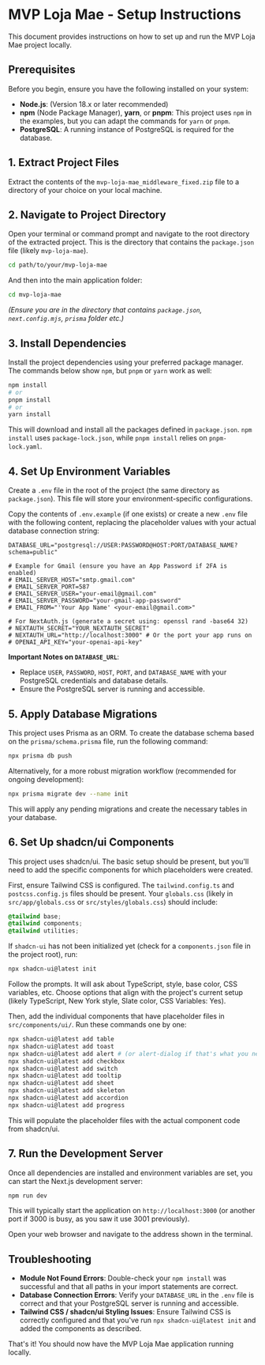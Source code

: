  # MVP Loja Mae - Setup Instructions

This document provides instructions on how to set up and run the MVP Loja Mae project locally.

## Prerequisites

Before you begin, ensure you have the following installed on your system:

-   **Node.js**: (Version 18.x or later recommended)
-   **npm** (Node Package Manager), **yarn**, or **pnpm**: This project uses `npm` in the examples, but you can adapt the commands for `yarn` or `pnpm`.
-   **PostgreSQL**: A running instance of PostgreSQL is required for the database.

## 1. Extract Project Files

Extract the contents of the `mvp-loja-mae_middleware_fixed.zip` file to a directory of your choice on your local machine.

## 2. Navigate to Project Directory

Open your terminal or command prompt and navigate to the root directory of the extracted project. This is the directory that contains the `package.json` file (likely `mvp-loja-mae`).

```bash
cd path/to/your/mvp-loja-mae
```

And then into the main application folder:

```bash
cd mvp-loja-mae
```

*(Ensure you are in the directory that contains `package.json`, `next.config.mjs`, `prisma` folder etc.)*

## 3. Install Dependencies

Install the project dependencies using your preferred package manager. The commands below show `npm`, but `pnpm` or `yarn` work as well:

```bash
npm install
# or
pnpm install
# or
yarn install
```

This will download and install all the packages defined in `package.json`. `npm install` uses `package-lock.json`, while `pnpm install` relies on `pnpm-lock.yaml`.

## 4. Set Up Environment Variables

Create a `.env` file in the root of the project (the same directory as `package.json`). This file will store your environment-specific configurations.

Copy the contents of `.env.example` (if one exists) or create a new `.env` file with the following content, replacing the placeholder values with your actual database connection string:

```env
DATABASE_URL="postgresql://USER:PASSWORD@HOST:PORT/DATABASE_NAME?schema=public"

# Example for Gmail (ensure you have an App Password if 2FA is enabled)
# EMAIL_SERVER_HOST="smtp.gmail.com"
# EMAIL_SERVER_PORT=587
# EMAIL_SERVER_USER="your-email@gmail.com"
# EMAIL_SERVER_PASSWORD="your-gmail-app-password"
# EMAIL_FROM="'Your App Name' <your-email@gmail.com>"

# For NextAuth.js (generate a secret using: openssl rand -base64 32)
# NEXTAUTH_SECRET="YOUR_NEXTAUTH_SECRET"
# NEXTAUTH_URL="http://localhost:3000" # Or the port your app runs on
# OPENAI_API_KEY="your-openai-api-key"
```

**Important Notes on `DATABASE_URL`**:

*   Replace `USER`, `PASSWORD`, `HOST`, `PORT`, and `DATABASE_NAME` with your PostgreSQL credentials and database details.
*   Ensure the PostgreSQL server is running and accessible.

## 5. Apply Database Migrations

This project uses Prisma as an ORM. To create the database schema based on the `prisma/schema.prisma` file, run the following command:

```bash
npx prisma db push
```

Alternatively, for a more robust migration workflow (recommended for ongoing development):

```bash
npx prisma migrate dev --name init
```

This will apply any pending migrations and create the necessary tables in your database.

## 6. Set Up shadcn/ui Components

This project uses shadcn/ui. The basic setup should be present, but you'll need to add the specific components for which placeholders were created.

First, ensure Tailwind CSS is configured. The `tailwind.config.ts` and `postcss.config.js` files should be present. Your `globals.css` (likely in `src/app/globals.css` or `src/styles/globals.css`) should include:

```css
@tailwind base;
@tailwind components;
@tailwind utilities;
```

If `shadcn-ui` has not been initialized yet (check for a `components.json` file in the project root), run:

```bash
npx shadcn-ui@latest init
```

Follow the prompts. It will ask about TypeScript, style, base color, CSS variables, etc. Choose options that align with the project's current setup (likely TypeScript, New York style, Slate color, CSS Variables: Yes).

Then, add the individual components that have placeholder files in `src/components/ui/`. Run these commands one by one:

```bash
npx shadcn-ui@latest add table
npx shadcn-ui@latest add toast
npx shadcn-ui@latest add alert # (or alert-dialog if that's what you need)
npx shadcn-ui@latest add checkbox
npx shadcn-ui@latest add switch
npx shadcn-ui@latest add tooltip
npx shadcn-ui@latest add sheet
npx shadcn-ui@latest add skeleton
npx shadcn-ui@latest add accordion
npx shadcn-ui@latest add progress
```

This will populate the placeholder files with the actual component code from shadcn/ui.

## 7. Run the Development Server

Once all dependencies are installed and environment variables are set, you can start the Next.js development server:

```bash
npm run dev
```

This will typically start the application on `http://localhost:3000` (or another port if 3000 is busy, as you saw it use 3001 previously).

Open your web browser and navigate to the address shown in the terminal.

## Troubleshooting

-   **Module Not Found Errors**: Double-check your `npm install` was successful and that all paths in your import statements are correct.
-   **Database Connection Errors**: Verify your `DATABASE_URL` in the `.env` file is correct and that your PostgreSQL server is running and accessible.
-   **Tailwind CSS / shadcn/ui Styling Issues**: Ensure Tailwind CSS is correctly configured and that you've run `npx shadcn-ui@latest init` and added the components as described.

That's it! You should now have the MVP Loja Mae application running locally.
